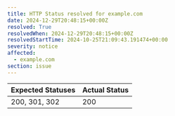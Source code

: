 ```yaml
---
title: HTTP Status resolved for example.com
date: 2024-12-29T20:48:15+00:00Z
resolved: True
resolvedWhen: 2024-12-29T20:48:15+00:00Z
resolvedStartTime: 2024-10-25T21:09:43.191474+00:00
severity: notice
affected:
  - example.com
section: issue
---
```


| Expected Statuses | Actual Status  |
|-------------------|----------------|
| 200, 301, 302 | 200 |
